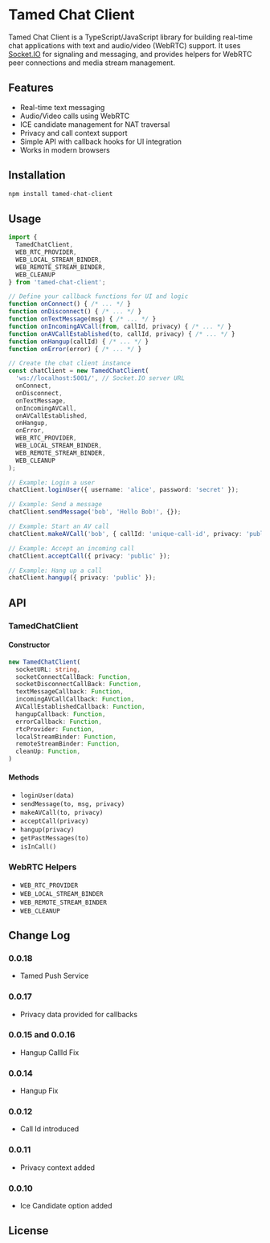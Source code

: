# Tamed Chat Client

Tamed Chat Client is a TypeScript/JavaScript library for building real-time chat applications with text and audio/video (WebRTC) support. It uses [Socket.IO](https://socket.io/) for signaling and messaging, and provides helpers for WebRTC peer connections and media stream management.

## Features

- Real-time text messaging
- Audio/Video calls using WebRTC
- ICE candidate management for NAT traversal
- Privacy and call context support
- Simple API with callback hooks for UI integration
- Works in modern browsers

## Installation

```sh
npm install tamed-chat-client
```

## Usage

```typescript
import {
  TamedChatClient,
  WEB_RTC_PROVIDER,
  WEB_LOCAL_STREAM_BINDER,
  WEB_REMOTE_STREAM_BINDER,
  WEB_CLEANUP
} from 'tamed-chat-client';

// Define your callback functions for UI and logic
function onConnect() { /* ... */ }
function onDisconnect() { /* ... */ }
function onTextMessage(msg) { /* ... */ }
function onIncomingAVCall(from, callId, privacy) { /* ... */ }
function onAVCallEstablished(to, callId, privacy) { /* ... */ }
function onHangup(callId) { /* ... */ }
function onError(error) { /* ... */ }

// Create the chat client instance
const chatClient = new TamedChatClient(
  'ws://localhost:5001/', // Socket.IO server URL
  onConnect,
  onDisconnect,
  onTextMessage,
  onIncomingAVCall,
  onAVCallEstablished,
  onHangup,
  onError,
  WEB_RTC_PROVIDER,
  WEB_LOCAL_STREAM_BINDER,
  WEB_REMOTE_STREAM_BINDER,
  WEB_CLEANUP
);

// Example: Login a user
chatClient.loginUser({ username: 'alice', password: 'secret' });

// Example: Send a message
chatClient.sendMessage('bob', 'Hello Bob!', {});

// Example: Start an AV call
chatClient.makeAVCall('bob', { callId: 'unique-call-id', privacy: 'public' });

// Example: Accept an incoming call
chatClient.acceptCall({ privacy: 'public' });

// Example: Hang up a call
chatClient.hangup({ privacy: 'public' });
```

## API

### TamedChatClient

#### Constructor

```typescript
new TamedChatClient(
  socketURL: string,
  socketConnectCallBack: Function,
  socketDisconnectCallBack: Function,
  textMessageCallback: Function,
  incomingAVCallCallback: Function,
  AVCallEstablishedCallback: Function,
  hangupCallback: Function,
  errorCallback: Function,
  rtcProvider: Function,
  localStreamBinder: Function,
  remoteStreamBinder: Function,
  cleanUp: Function,
)
```

#### Methods

- `loginUser(data)`
- `sendMessage(to, msg, privacy)`
- `makeAVCall(to, privacy)`
- `acceptCall(privacy)`
- `hangup(privacy)`
- `getPastMessages(to)`
- `isInCall()`

### WebRTC Helpers

- `WEB_RTC_PROVIDER`
- `WEB_LOCAL_STREAM_BINDER`
- `WEB_REMOTE_STREAM_BINDER`
- `WEB_CLEANUP`

## Change Log

### 0.0.18
- Tamed Push Service

### 0.0.17
- Privacy data provided for callbacks

### 0.0.15 and 0.0.16
- Hangup CallId Fix

### 0.0.14
- Hangup Fix

### 0.0.12
- Call Id introduced

### 0.0.11
- Privacy context added

### 0.0.10
- Ice Candidate option added

## License